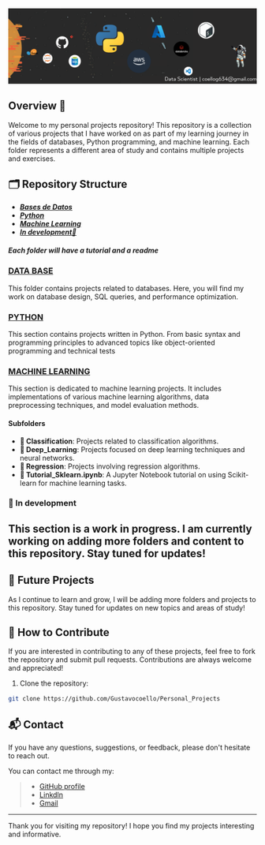 <h1 align=center # 📚 Personal Projects Repository></h1>
<p  align=center><img src=Docs/Banner-1.png></p>

## Overview 🚀

Welcome to my personal projects repository! This repository is a collection of various projects that I have worked on as part of my learning journey in the fields of databases, Python programming, and machine learning. Each folder represents a different area of study and contains multiple projects and exercises.


## 🗂 Repository Structure
 - ***[Bases de Datos](#00-bases-de-datos)***
 - ***[Python](#01-python)***
 - ***[Machine Learning](#02-machine-learning)*** 
 - ***[In development🚧](#in-development)*** <!-- Nuevo punto -->

##### *Each folder will have a tutorial and a readme*




### [DATA BASE](/00%20-%20BASES%20DE%20DATOS/)
This folder contains projects related to databases. Here, you will find my work on database design, SQL queries, and performance optimization. 

### [PYTHON](/01%20-%20PYTHON/)
This section contains projects written in Python. From basic syntax and programming principles to advanced topics like object-oriented programming and technical tests


### [MACHINE LEARNING](/02%20-%20MACHINE%20LEARNING/)
This section is dedicated to machine learning projects. It includes implementations of various machine learning algorithms, data preprocessing techniques, and model evaluation methods.

#### Subfolders
- **📁 Classification**: Projects related to classification algorithms.
- **📁 Deep_Learning**: Projects focused on deep learning techniques and neural networks.
- **📁 Regression**: Projects involving regression algorithms.
- **📄 Tutorial_Sklearn.ipynb**: A Jupyter Notebook tutorial on using Scikit-learn for machine learning tasks.

### 📄 In development
This section is a work in progress. I am currently working on adding more folders and content to this repository. Stay tuned for updates!
-------

## 🚀 Future Projects
As I continue to learn and grow, I will be adding more folders and projects to this repository. Stay tuned for updates on new topics and areas of study!

## 🤝 How to Contribute
If you are interested in contributing to any of these projects, feel free to fork the repository and submit pull requests. Contributions are always welcome and appreciated!

1. Clone the repository:
```bash
git clone https://github.com/Gustavocoello/Personal_Projects
```


## 📬 Contact
If you have any questions, suggestions, or feedback, please don't hesitate to reach out. 

You can contact me through my:
> - [GitHub profile](https://github.com/Gustavocoello) 
> - [LinkdIn](www.linkedin.com/in/gustavo-coello-01039b270)
> - [Gmail](coellog634@gmail.com)
---

Thank you for visiting my repository! I hope you find my projects interesting and informative.